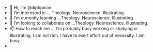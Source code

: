 - 👋 Hi, I’m @diptipman
- 👀 I’m interested in ... Theology. Neuroscience. Illustrating.
- 🌱 I’m currently learning ...Theology. Neuroscience. Illustrating
- 💞️ I’m looking to collaborate on ...Theology. Neuroscience. Illustrating.
- 📫 How to reach me ... I'm probably busy working or studying or illustrating.  I am not rich. I have to exert effort out of necessity. I am busy.
- 
<!---
diptipman/diptipman is a ✨ special ✨ repository because its `README.md` (this file) appears on your GitHub profile.
You can click the Preview link to take a look at your changes.
--->
